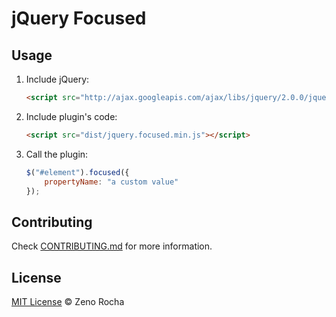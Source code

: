 # jQuery Focused

## Usage

1. Include jQuery:

	```html
	<script src="http://ajax.googleapis.com/ajax/libs/jquery/2.0.0/jquery.min.js"></script>
	```

2. Include plugin's code:

	```html
	<script src="dist/jquery.focused.min.js"></script>
	```

3. Call the plugin:

	```javascript
	$("#element").focused({
		propertyName: "a custom value"
	});
	```

## Contributing

Check [CONTRIBUTING.md](https://github.com/jquery-boilerplate/boilerplate/blob/master/CONTRIBUTING.md) for more information.

## License

[MIT License](http://zenorocha.mit-license.org/) © Zeno Rocha
